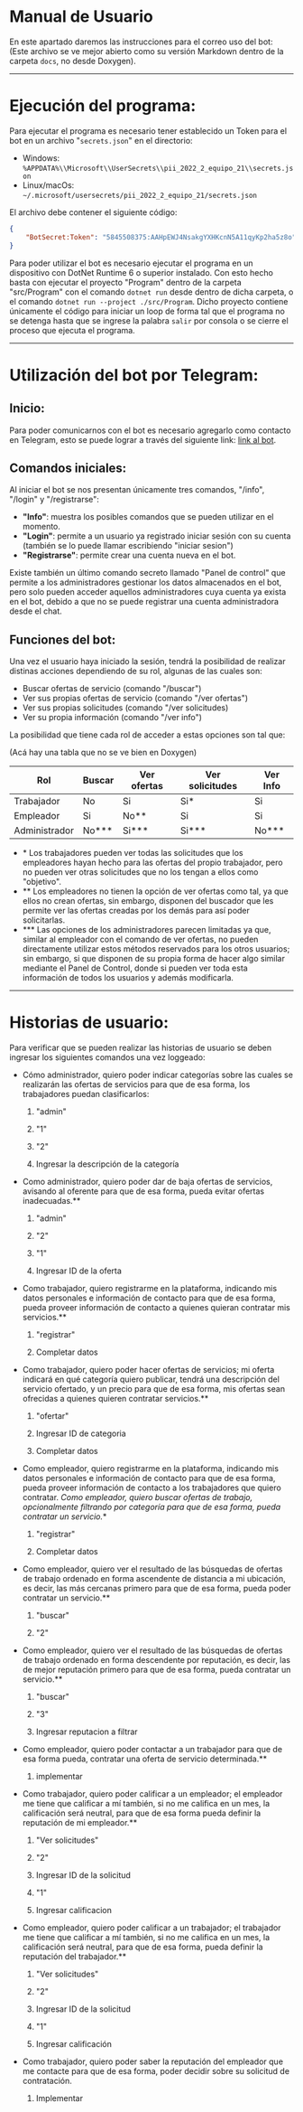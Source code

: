 # Manual de Usuario

En este apartado daremos las instrucciones para el correo uso del bot:
(Este archivo se ve mejor abierto como su versión Markdown dentro de la carpeta `docs`, no
desde Doxygen).
***

# Ejecución del programa:

Para ejecutar el programa es necesario tener establecido un Token para el bot en un archivo "`secrets.json`" en el directorio:
* Windows: `%APPDATA%\\Microsoft\\UserSecrets\\pii_2022_2_equipo_21\\secrets.json`
* Linux/macOs: `~/.microsoft/usersecrets/pii_2022_2_equipo_21/secrets.json`

El archivo debe contener el siguiente código:

```json
{
    "BotSecret:Token": "5845508375:AAHpEWJ4NsakgYXHKcnN5A11qyKp2ha5z8o"
}
```

Para poder utilizar el bot es necesario ejecutar el programa en un dispositivo con DotNet Runtime 6 o superior instalado.
Con esto hecho basta con ejecutar el proyecto "Program" dentro de la carpeta "src/Program" con el comando `dotnet run`
desde dentro de dicha carpeta, o el comando `dotnet run --project ./src/Program`. Dicho proyecto contiene únicamente el
código para iniciar un loop de forma tal que el programa no se detenga hasta que se ingrese la palabra `salir` por consola
o se cierre el proceso que ejecuta el programa.

***

# Utilización del bot por Telegram:

## Inicio:
Para poder comunicarnos con el bot es necesario agregarlo como contacto en Telegram, esto se puede lograr a través del 
siguiente link: [link al bot](http://t.me/Equipo21Bot).

## Comandos iniciales:
Al iniciar el bot se nos presentan únicamente tres comandos, "/info", "/login" y "/registrarse":
* **"Info"**:  muestra los posibles comandos que se pueden utilizar en el momento.
* **"Login"**: permite a un usuario ya registrado iniciar sesión con su cuenta (también se lo puede llamar 
escribiendo "iniciar sesion")
* **"Registrarse"**: permite crear una cuenta nueva en el bot.

Existe también un último comando secreto llamado "Panel de control" que permite a los administradores gestionar
los datos almacenados en el bot, pero solo pueden acceder aquellos administradores cuya cuenta ya exista en el bot,
debido a que no se puede registrar una cuenta administradora desde el chat.

## Funciones del bot:
Una vez el usuario haya iniciado la sesión, tendrá la posibilidad de realizar distinas acciones dependiendo de su rol,
algunas de las cuales son:

* Buscar ofertas de servicio (comando "/buscar")
* Ver sus propias ofertas de servicio (comando "/ver ofertas")
* Ver sus propias solicitudes (comando "/ver solicitudes)
* Ver su propia información (comando "/ver info")

La posibilidad que tiene cada rol de acceder a estas opciones son tal que:

(Acá hay una tabla que no se ve bien en Doxygen)


|        Rol        |      Buscar       |    Ver ofertas    |  Ver solicitudes  |     Ver Info      |
|-------------------|-------------------|-------------------|-------------------|-------------------|
|     Trabajador    |        No         |        Si         |        Si*        |        Si         |
|      Empleador    |        Si         |       No**        |        Si         |        Si         |
|    Administrador  |      No***        |      Si***        |      Si***        |       No***       |

* \* Los trabajadores pueden ver todas las solicitudes que los empleadores hayan hecho para las ofertas del
propio trabajador, pero no pueden ver otras solicitudes que no los tengan a ellos como "objetivo".
* \*\* Los empleadores no tienen la opción de ver ofertas como tal, ya que ellos no crean ofertas, sin embargo,
disponen del buscador que les permite ver las ofertas creadas por los demás para así poder solicitarlas.
* \*\*\* Las opciones de los administradores parecen limitadas ya que, similar al empleador con el comando de
ver ofertas, no pueden directamente utilizar estos métodos reservados para los otros usuarios; sin embargo, si
que disponen de su propia forma de hacer algo similar mediante el Panel de Control, donde si pueden ver toda
esta información de todos los usuarios y además modificarla.

***

# Historias de usuario:
Para verificar que se pueden realizar las historias de usuario se deben ingresar los siguientes comandos una vez loggeado:

* Cómo administrador, quiero poder indicar categorías sobre las cuales se realizarán las ofertas de servicios para que de
esa forma, los trabajadores puedan clasificarlos:

  1) "admin"

  2) "1"

  3) "2"

  4) Ingresar la descripción de la categoría

* Como administrador, quiero poder dar de baja ofertas de servicios, avisando al oferente para que de esa forma, pueda evitar ofertas inadecuadas.**

    1) "admin"

    2) "2"

    3) "1" 

    4) Ingresar ID de la oferta

* Como trabajador, quiero registrarme en la plataforma, indicando mis datos personales e información de contacto para que de esa forma, pueda proveer información de contacto a quienes quieran contratar mis servicios.**

    1) "registrar"

    2) Completar datos

* Como trabajador, quiero poder hacer ofertas de servicios; mi oferta indicará en qué categoría quiero publicar, tendrá una descripción del servicio ofertado, y un precio para que de esa forma, mis ofertas sean ofrecidas a quienes quieren contratar servicios.**

    1) "ofertar"

    2) Ingresar ID de categoria

    3) Completar datos

* Como empleador, quiero registrarme en la plataforma, indicando mis datos personales e información de contacto para que de esa forma, pueda proveer información de contacto a los trabajadores que quiero contratar. *Como empleador, quiero buscar ofertas de trabajo, opcionalmente filtrando por categoría para que de esa forma, pueda contratar un servicio.**

    1) "registrar"

    2) Completar datos

* Como empleador, quiero ver el resultado de las búsquedas de ofertas de trabajo ordenado en forma ascendente de distancia a mi ubicación, es decir, las más cercanas primero para que de esa forma, pueda poder contratar un servicio.**

    1) "buscar"

    2) "2"

* Como empleador, quiero ver el resultado de las búsquedas de ofertas de trabajo ordenado en forma descendente por reputación, es decir, las de mejor reputación primero para que de esa forma, pueda contratar un servicio.**

    1) "buscar"

    2) "3"

    3) Ingresar reputacion a filtrar

* Como empleador, quiero poder contactar a un trabajador para que de esa forma pueda, contratar una oferta de servicio determinada.**

    1) implementar

* Como trabajador, quiero poder calificar a un empleador; el empleador me tiene que calificar a mí también, si no me califica en un mes, la calificación será neutral, para que de esa forma pueda definir la reputación de mi empleador.**

    1) "Ver solicitudes"

    2) "2"

    3) Ingresar ID de la solicitud

    4) "1"

    5) Ingresar calificacion

* Como empleador, quiero poder calificar a un trabajador; el trabajador me tiene que calificar a mí también, si no me califica en un mes, la calificación será neutral, para que de esa forma, pueda definir la reputación del trabajador.**

    1) "Ver solicitudes"

    2) "2"

    3) Ingresar ID de la solicitud

    4) "1"

    5) Ingresar calificación

* Como trabajador, quiero poder saber la reputación del empleador que me contacte para que de esa forma, poder decidir sobre su solicitud de contratación.

    1) Implementar
